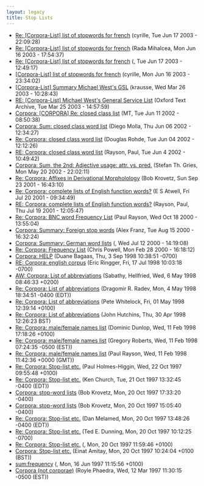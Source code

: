 ```yaml
---
layout: legacy
title: Stop Lists
---
```

* [Re: [Corpora-List] list of stopwords for french](http://nora.hd.uib.no/corpora/2003-1/0580.html) (cyrille, Tue Jun 17 2003 - 22:09:28)
* [Re: [Corpora-List] list of stopwords for french](http://nora.hd.uib.no/corpora/2003-1/0555.html) (Rada Mihalcea, Mon Jun 16 2003 - 17:54:37)
* [Re: [Corpora-List] list of stopwords for french](http://nora.hd.uib.no/corpora/2003-1/0555.html) (, Tue Jun 17 2003 - 12:49:17)
* [[Corpora-List] list of stopwords for french](http://nora.hd.uib.no/corpora/2003-1/0554.html) (cyrille, Mon Jun 16 2003 - 23:34:02)
* [[Corpora-List] Summary Michael West's GSL](http://nora.hd.uib.no/corpora/2003-1/0256.html) (krausse, Wed Mar 26 2003 - 10:28:43)
* [RE: [Corpora-List] Michael West's General Service List](http://nora.hd.uib.no/corpora/2003-1/0254.html) (Oxford Text Archive, Tue Mar 25 2003 - 14:57:59)
* [Corpora: [CORPORA] Re: closed class list](http://nora.hd.uib.no/corpora/2002-2/0255.html) (MT, Tue Jun 11 2002 - 08:50:38)
* [Corpora: Sum: closed class word list](http://nora.hd.uib.no/corpora/2002-2/0244.html) (Diego Molla, Thu Jun 06 2002 - 12:34:27)
* [Re: Corpora: closed class word list](http://nora.hd.uib.no/corpora/2002-2/0240.html) (Douglas Rohde, Tue Jun 04 2002 - 12:12:26)
* [RE: Corpora: closed class word list](http://nora.hd.uib.no/corpora/2002-2/0234.html) (Rayson, Paul, Tue Jun 4 2002 - 10:49:42)
* [Corpora: Sum, the 2nd: Adjective usage: attr. vs. pred.](http://nora.hd.uib.no/corpora/2002-2/0187.html) (Stefan Th. Gries, Mon May 20 2002 - 22:02:11)
* [Re: Corpora: Affixes in Derivational Morpholology](http://nora.hd.uib.no/corpora/2001-3/0158.html) (Bob Krovetz, Sun Sep 23 2001 - 16:43:10)
* [Re: Corpora: complete lists of English function words?](http://nora.hd.uib.no/corpora/2001-3/0032.html) (E S Atwell, Fri Jul 20 2001 - 09:34:49)
* [RE: Corpora: complete lists of English function words?](http://nora.hd.uib.no/corpora/2001-3/0031.html) (Rayson, Paul, Thu Jul 19 2001 - 12:05:47)
* [Re: Corpora: BNC word Frequency List](http://nora.hd.uib.no/corpora/2000-3/0100.html) (Paul Rayson, Wed Oct 18 2000 - 13:55:04)
* [Corpora: Summary: Foreign stop words](http://nora.hd.uib.no/corpora/2000-2/0459.html) (Alex Franz, Tue Aug 15 2000 - 16:32:24)
* [Corpora: Summary: German word lists](http://nora.hd.uib.no/corpora/2000-2/0379.html) (, Wed Jul 12 2000 - 14:19:08)
* [Re: Corpora: Frequency List](http://nora.hd.uib.no/corpora/2000-1/0247.html) (Chris Powell, Mon Feb 28 2000 - 16:18:12)
* [Corpora: HELP](http://nora.hd.uib.no/corpora/1998-3/0133.html) (Duane Bagaas, Thu, 3 Sep 1998 10:38:51 -0700)
* [RE: Corpora: english corpus](http://nora.hd.uib.no/corpora/1998-3/0017.html) (Eric Ringger, Fri, 17 Jul 1998 10:03:18 -0700)
* [AW: Corpora: List of abbreviations](http://nora.hd.uib.no/corpora/1998-2/0074.html) (Sabathy, Hellfried, Wed, 6 May 1998 08:46:33 +0200)
* [Re: Corpora: List of abbreviations](http://nora.hd.uib.no/corpora/1998-2/0071.html) (Dragomir R. Radev, Mon, 4 May 1998 18:34:51 -0400 (EDT))
* [Re: Corpora: List of abbreviations](http://nora.hd.uib.no/corpora/1998-2/0068.html) (Pete Whitelock, Fri, 01 May 1998 12:39:14 +0100)
* [Re: Corpora: List of abbreviations](http://nora.hd.uib.no/corpora/1998-2/0066.html) (John Hutchins, Thu, 30 Apr 1998 12:26:23 BST)
* [Re: Corpora: male/female names list](http://nora.hd.uib.no/corpora/1998-1/0099.html) (Dominic Dunlop, Wed, 11 Feb 1998 17:18:26 +0100)
* [Re: Corpora: male/female names list](http://nora.hd.uib.no/corpora/1998-1/0097.html) (Gregory Roberts, Wed, 11 Feb 1998 07:24:35 -0500 (EST))
* [Re: Corpora: male/female names list](http://nora.hd.uib.no/corpora/1998-1/0096.html) (Paul Rayson, Wed, 11 Feb 1998 11:42:36 +0000 (GMT))
* [Re: Corpora: Stop-list etc.](http://nora.hd.uib.no/corpora/1997-3/0088.html) (Paul Holmes-Higgin, Wed, 22 Oct 1997 09:55:48 +0100)
* [Re: Corpora: Stop-list etc.](http://nora.hd.uib.no/corpora/1997-3/0083.html) (Ken Church, Tue, 21 Oct 1997 13:32:45 -0400 (EDT))
* [Corpora: stop-word lists](http://nora.hd.uib.no/corpora/1997-3/0076.html) (Bob Krovetz, Mon, 20 Oct 1997 17:33:20 -0400)
* [Corpora: stop-word lists](http://nora.hd.uib.no/corpora/1997-3/0076.html) (Bob Krovetz, Mon, 20 Oct 1997 15:05:40 -0400)
* [Re: Corpora: Stop-list etc.](http://nora.hd.uib.no/corpora/1997-3/0075.html) (Dan Melamed, Mon, 20 Oct 1997 13:48:26 -0400 (EDT))
* [Re: Corpora: Stop-list etc.](http://nora.hd.uib.no/corpora/1997-3/0074.html) (Ted E. Dunning, Mon, 20 Oct 1997 10:12:25 -0700)
* [Re: Corpora: Stop-list etc.](http://nora.hd.uib.no/corpora/1997-3/0072.html) (, Mon, 20 Oct 1997 11:59:46 +0100)
* [Corpora: Stop-list etc.](http://nora.hd.uib.no/corpora/1997-3/0071.html) (Einat Amitay, Mon, 20 Oct 1997 10:24:04 +0100 (BST))
* [sum:frequency](http://nora.hd.uib.no/corpora/1997-2/0069.html) (, Mon, 16 Jun 1997 11:15:56 +0100)
* [Corpora (not corporae)](http://nora.hd.uib.no/corpora/1997-1/0161.html) (Royle Phaedra, Wed, 12 Mar 1997 11:30:15 -0500 (EST))
